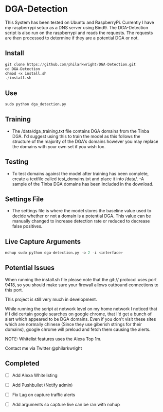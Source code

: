 # DGA-Detection
This System has been tested on Ubuntu and RaspberryPi.
Currently I have my raspberrypi setup as a DNS server using Bind9.
The DGA-Detection script is also run on the raspberrypi and reads the requests.
The requests are then processed to determine if they are a potential DGA or not.

## Install

```python
git clone https://github.com/philarkwright/DGA-Detection.git  
cd DGA-Detection  
chmod +x install.sh
./install.sh
```

## Use

```python
sudo python dga_detection.py
```

## Training
- The /data/dga_training.txt file contains DGA domains from the Tinba DGA. I'd suggest using this to train the model as this follows the structure of the majority of the DGA's domains however you may replace the domains with your own set if you wish too.

## Testing
- To test domains against the model after training has been complete, create a textfile called test_domains.txt and place it into /data/.
-A sample of the Tinba DGA domains has been included in the download.

## Settings File
- The settings file is where the model stores the baseline value used to decide whether or not a domain is a potential DGA. This value can be manually changed to increase detection rate or reduced to decrease false positives.

## Live Capture Arguments

```python
nohup sudo python dga-detection.py -o 2 -i <interface>
```

## Potential Issues
When running the install.sh file please note that the git:// protocol uses port 9418, so you should make sure your firewall allows outbound connections to this port.

This project is still very much in development.

While running the script at network level on my home network I noticed that if I did certain google searches on google chrome, that I'd get a bunch of alert which appeared to be DGA domains. Even if you don't visit these sites which are normally chinese (Since they use giberish strings for their domains), google chrome will preloud and fetch them causing the alerts.

NOTE: Whitelist features uses the Alexa Top 1m.

Contact me via Twitter @philarkwright

## Completed

- [ ] Add Alexa Whitelisting
- [ ] Add Pushbullet (Notify admin)
- [ ] Fix Lag on capture traffic alerts
- [ ] Add arguments so capture live can be ran with nohup

